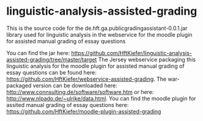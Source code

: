 # linguistic-analysis-assisted-grading
This is the source code for the de.hft.ga.publicgradingassistant-0.0.1.jar library used for linguistic analysis in the webservice for the moodle plugin for assisted manual grading of essay questions

You can find the jar here: https://github.com/HftKiefer/linguistic-analysis-assisted-grading/tree/master/target
The Jersey webservice packaging this linguistic analysis for the moodle plugin for assisted manual grading of essay questions can be found here: https://github.com/HftKiefer/webservice-assisted-grading.
The war-packaged version can be downloaded here: http://www.connsulting.de/software/software.htm or here: http://www.nlpado.de/~ulrike/data.html.
You can find the moodle plugin for assited manual grading of essay questions here:
https://github.com/HftKiefer/moodle-plugin-assisted-grading

